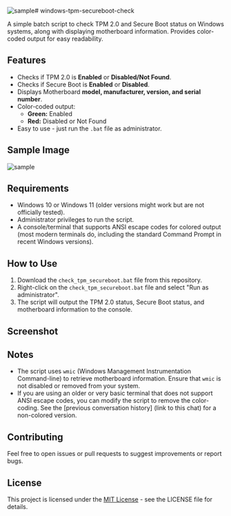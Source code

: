 ![sample](https://github.com/user-attachments/assets/6a25c09b-8d7a-42ff-b468-1bedb792d37d)# windows-tpm-secureboot-check

A simple batch script to check TPM 2.0 and Secure Boot status on Windows systems, along with displaying motherboard information. Provides color-coded output for easy readability.

## Features

*   Checks if TPM 2.0 is **Enabled** or **Disabled/Not Found**.
*   Checks if Secure Boot is **Enabled** or **Disabled**.
*   Displays Motherboard **model, manufacturer, version, and serial number**.
*   Color-coded output:
    *   **Green:** Enabled
    *   **Red:** Disabled or Not Found
*   Easy to use - just run the `.bat` file as administrator.
## Sample Image
![sample](https://github.com/user-attachments/assets/27b5af68-6904-40c9-a618-4c1e0bd4990e)

## Requirements

*   Windows 10 or Windows 11 (older versions might work but are not officially tested).
*   Administrator privileges to run the script.
*   A console/terminal that supports ANSI escape codes for colored output (most modern terminals do, including the standard Command Prompt in recent Windows versions).

## How to Use

1.  Download the `check_tpm_secureboot.bat` file from this repository.
2.  Right-click on the `check_tpm_secureboot.bat` file and select "Run as administrator".
3.  The script will output the TPM 2.0 status, Secure Boot status, and motherboard information to the console.

## Screenshot

## Notes

*   The script uses `wmic` (Windows Management Instrumentation Command-line) to retrieve motherboard information. Ensure that `wmic` is not disabled or removed from your system.
*   If you are using an older or very basic terminal that does not support ANSI escape codes, you can modify the script to remove the color-coding. See the [previous conversation history] (link to this chat) for a non-colored version.

## Contributing

Feel free to open issues or pull requests to suggest improvements or report bugs.

## License

This project is licensed under the [MIT License](LICENSE) - see the LICENSE file for details.
